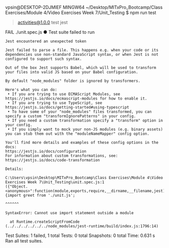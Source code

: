 vpsin@DESKTOP-2DJMIEF MINGW64 ~/Desktop/MITxPro_Bootcamp/Class Exercises/Module 4/Video Exercises Week 7/Unit_Testing
$ npm run test

> activities@1.0.0 test
> jest

 FAIL  ./unit.spec.js
  ● Test suite failed to run

    Jest encountered an unexpected token

    Jest failed to parse a file. This happens e.g. when your code or its dependencies use non-standard JavaScript syntax, or when Jest is not configured to support such syntax.

    Out of the box Jest supports Babel, which will be used to transform your files into valid JS based on your Babel configuration.

    By default "node_modules" folder is ignored by transformers.

    Here's what you can do:
     • If you are trying to use ECMAScript Modules, see https://jestjs.io/docs/ecmascript-modules for how to enable it.
     • If you are trying to use TypeScript, see https://jestjs.io/docs/getting-started#using-typescript  
     • To have some of your "node_modules" files transformed, you can specify a custom "transformIgnorePatterns" in your config.
     • If you need a custom transformation specify a "transform" option in your config.
     • If you simply want to mock your non-JS modules (e.g. binary assets) you can stub them out with the "moduleNameMapper" config option.

    You'll find more details and examples of these config options in the docs:
    https://jestjs.io/docs/configuration
    For information about custom transformations, see:
    https://jestjs.io/docs/code-transformation

    Details:

    C:\Users\vpsin\Desktop\MITxPro_Bootcamp\Class Exercises\Module 4\Video Exercises Week 7\Unit_Testing\unit.spec.js:1
    ({"Object.<anonymous>":function(module,exports,require,__dirname,__filename,jest){import greet from './unit.js';
                                                                                      ^^^^^^

    SyntaxError: Cannot use import statement outside a module

      at Runtime.createScriptFromCode (../../../../../../node_modules/jest-runtime/build/index.js:1796:14)

Test Suites: 1 failed, 1 total
Tests:       0 total
Snapshots:   0 total
Time:        0.631 s
Ran all test suites.